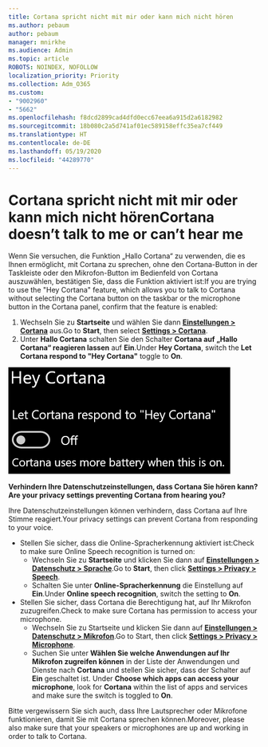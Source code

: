 ```yaml
---
title: Cortana spricht nicht mit mir oder kann mich nicht hören
ms.author: pebaum
author: pebaum
manager: mnirkhe
ms.audience: Admin
ms.topic: article
ROBOTS: NOINDEX, NOFOLLOW
localization_priority: Priority
ms.collection: Adm_O365
ms.custom:
- "9002960"
- "5662"
ms.openlocfilehash: f8dcd2899cad4dfd0ecc67eea6a915d2a6182982
ms.sourcegitcommit: 18b080c2a5d741af01ec589158effc35ea7cf449
ms.translationtype: HT
ms.contentlocale: de-DE
ms.lasthandoff: 05/19/2020
ms.locfileid: "44289770"
---
```

# <a name="cortana-doesnt-talk-to-me-or-cant-hear-me"></a><span data-ttu-id="d60d0-102">Cortana spricht nicht mit mir oder kann mich nicht hören</span><span class="sxs-lookup"><span data-stu-id="d60d0-102">Cortana doesn’t talk to me or can’t hear me</span></span>

<span data-ttu-id="d60d0-103">Wenn Sie versuchen, die Funktion „Hallo Cortana“ zu verwenden, die es Ihnen ermöglicht, mit Cortana zu sprechen, ohne den Cortana-Button in der Taskleiste oder den Mikrofon-Button im Bedienfeld von Cortana auszuwählen, bestätigen Sie, dass die Funktion aktiviert ist:</span><span class="sxs-lookup"><span data-stu-id="d60d0-103">If you are trying to use the "Hey Cortana" feature, which allows you to talk to Cortana without selecting the Cortana button on the taskbar or the microphone button in the Cortana panel, confirm that the feature is enabled:</span></span>

1. <span data-ttu-id="d60d0-104">Wechseln Sie zu **Startseite** und wählen Sie dann **[Einstellungen > Cortana](ms-settings:cortana?activationSource=GetHelp)** aus.</span><span class="sxs-lookup"><span data-stu-id="d60d0-104">Go to **Start**, then select **[Settings > Cortana](ms-settings:cortana?activationSource=GetHelp)**.</span></span>
2. <span data-ttu-id="d60d0-105">Unter **Hallo Cortana** schalten Sie den Schalter **Cortana auf „Hallo Cortana“ reagieren lassen** auf **Ein**.</span><span class="sxs-lookup"><span data-stu-id="d60d0-105">Under **Hey Cortana**, switch the **Let Cortana respond to "Hey Cortana"** toggle to **On**.</span></span>

![Hallo Cortana](media/hey-cortana.png)

<span data-ttu-id="d60d0-107">**Verhindern Ihre Datenschutzeinstellungen, dass Cortana Sie hören kann?**</span><span class="sxs-lookup"><span data-stu-id="d60d0-107">**Are your privacy settings preventing Cortana from hearing you?**</span></span>

<span data-ttu-id="d60d0-108">Ihre Datenschutzeinstellungen können verhindern, dass Cortana auf Ihre Stimme reagiert.</span><span class="sxs-lookup"><span data-stu-id="d60d0-108">Your privacy settings can prevent Cortana from responding to your voice.</span></span>
- <span data-ttu-id="d60d0-109">Stellen Sie sicher, dass die Online-Spracherkennung aktiviert ist:</span><span class="sxs-lookup"><span data-stu-id="d60d0-109">Check to make sure Online Speech recognition is turned on:</span></span>
    - <span data-ttu-id="d60d0-110">Wechseln Sie zu **Startseite** und klicken Sie dann auf **[Einstellungen > Datenschutz > Sprache](ms-settings:privacy-speech?activationSource=GetHelp)**.</span><span class="sxs-lookup"><span data-stu-id="d60d0-110">Go to **Start**, then click **[Settings > Privacy > Speech](ms-settings:privacy-speech?activationSource=GetHelp)**.</span></span>
    - <span data-ttu-id="d60d0-111">Schalten Sie unter **Online-Spracherkennung** die Einstellung auf **Ein**.</span><span class="sxs-lookup"><span data-stu-id="d60d0-111">Under **Online speech recognition**, switch the setting to **On**.</span></span>
- <span data-ttu-id="d60d0-112">Stellen Sie sicher, dass Cortana die Berechtigung hat, auf Ihr Mikrofon zuzugreifen.</span><span class="sxs-lookup"><span data-stu-id="d60d0-112">Check to make sure Cortana has permission to access your microphone.</span></span> 
    - <span data-ttu-id="d60d0-113">Wechseln Sie zu Startseite und klicken Sie dann auf **[Einstellungen > Datenschutz > Mikrofon](ms-settings:privacy-microphone?activationSource=GetHelp)**.</span><span class="sxs-lookup"><span data-stu-id="d60d0-113">Go to Start, then click **[Settings > Privacy > Microphone](ms-settings:privacy-microphone?activationSource=GetHelp)**.</span></span>
    - <span data-ttu-id="d60d0-114">Suchen Sie unter **Wählen Sie welche Anwendungen auf Ihr Mikrofon zugreifen können** in der Liste der Anwendungen und Dienste nach **Cortana** und stellen Sie sicher, dass der Schalter auf **Ein** geschaltet ist. </span><span class="sxs-lookup"><span data-stu-id="d60d0-114">Under **Choose which apps can access your microphone**, look for **Cortana** within the list of apps and services and make sure the switch is toggled to **On**.</span></span>

<span data-ttu-id="d60d0-115">Bitte vergewissern Sie sich auch, dass Ihre Lautsprecher oder Mikrofone funktionieren, damit Sie mit Cortana sprechen können.</span><span class="sxs-lookup"><span data-stu-id="d60d0-115">Moreover, please also make sure that your speakers or microphones are up and working in order to talk to Cortana.</span></span>
